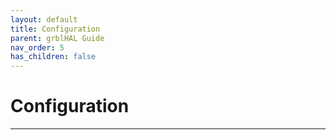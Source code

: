 ```yaml
---
layout: default
title: Configuration
parent: grblHAL Guide
nav_order: 5
has_children: false
---
```


# Configuration

---


